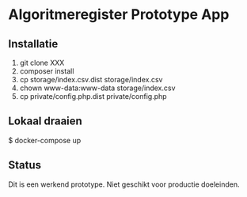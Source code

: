# Algoritmeregister Prototype App

## Installatie

1. git clone XXX
2. composer install
3. cp storage/index.csv.dist storage/index.csv
4. chown www-data:www-data storage/index.csv
5. cp private/config.php.dist private/config.php

## Lokaal draaien

  $ docker-compose up

## Status

Dit is een werkend prototype. Niet geschikt voor productie doeleinden.
